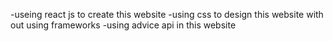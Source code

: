 -useing react js to create this website
-using css to design this website with out using frameworks
-using advice api in this website
